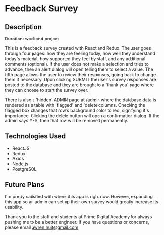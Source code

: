 # Feedback Survey

## Description
Duration: weekend project

This is a feedback survey created with React and Redux. The user goes through four pages: how they are feeling today, how well they understand today's material, how supported they feel by staff, and any additional comments (optional). If the user does not make a selection and tries to advance, then an alert dialog will open telling them to select a value. The fifth page allows the user to review their responses, going back to change them if necessary. Upon clicking SUBMIT the user's survey responses are posted to the database and they are brought to a 'thank you' page where they can choose to start the survey over.

There is also a 'hidden' ADMIN page at /admin where the database data is rendered as a table with 'flagged' and 'delete columns. Checking the flagged box changes that row's background color to red, signifying it's importance. Clicking the delete button will open a confirmation dialog. If the admin says YES, then that row will be removed permanently.

## Technologies Used
- ReactJS
- Redux
- Axios
- Node.js
- PostgreSQL

## Future Plans
I'm pretty satisfied with where this app is right now. However, expanding this app so an admin can set up their own survey would greatly increase its usability.

Thank you to the staff and students at Prime Digital Academy for always pushing me to be a better engineer.
If you have questions or concerns, please email awren.nuit@gmail.com